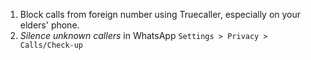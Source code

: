1. Block calls from foreign number using Truecaller, especially on your elders' phone.
2. *Silence unknown callers* in WhatsApp `Settings > Privacy > Calls/Check-up`